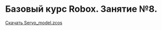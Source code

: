 # Базовый курс Robox. Занятие №8.

[Скачать Servo_model.zcos](/Robox/additional/basic/lesson_8/Servo_model.zcos)